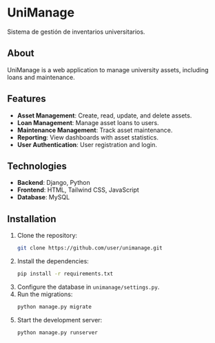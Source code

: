 # UniManage

Sistema de gestión de inventarios universitarios.

## About

UniManage is a web application to manage university assets, including loans and maintenance.

## Features

-   **Asset Management**: Create, read, update, and delete assets.
-   **Loan Management**: Manage asset loans to users.
-   **Maintenance Management**: Track asset maintenance.
-   **Reporting**: View dashboards with asset statistics.
-   **User Authentication**: User registration and login.

## Technologies

-   **Backend**: Django, Python
-   **Frontend**: HTML, Tailwind CSS, JavaScript
-   **Database**: MySQL

## Installation

1.  Clone the repository:
    ```bash
    git clone https://github.com/user/unimanage.git
    ```
2.  Install the dependencies:
    ```bash
    pip install -r requirements.txt
    ```
3.  Configure the database in `unimanage/settings.py`.
4.  Run the migrations:
    ```bash
    python manage.py migrate
    ```
5.  Start the development server:
    ```bash
    python manage.py runserver
    ```
